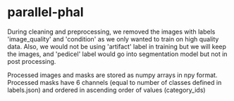 # parallel-phal

During cleaning and preprocessing, we removed the images with labels 'image_quality' and 'condition' as we only wanted to train on high quality data. Also, we would not be using 'artifact' label in training but we will keep the images, and 'pedicel' label would go into segmentation model but not in post processing.

Processed images and masks are stored as numpy arrays in npy format.
Processed masks have 6 channels (equal to number of classes defined in labels.json) and ordered in ascending order of values (category_ids)
